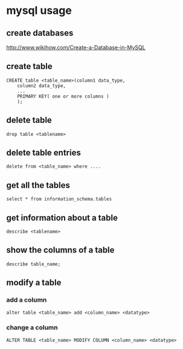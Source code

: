 # mysql usage

## create databases

http://www.wikihow.com/Create-a-Database-in-MySQL


## create table

```
CREATE table <table_name>(column1 data_type,
    column2 data_type,
    ...
    PRIMARY KEY( one or more columns )
    );
```

## delete table


```
drop table <tablename>
```


## delete table entries

```
delete from <table_name> where ....
```

## get all the tables

```
select * from information_schema.tables
```

## get information about a table

```
describe <tablename>
```

## show the columns of a table

```
describe table_name;
```

## modify a table

### add a column

```
alter table <table_name> add <column_name> <datatype>
```

### change a column

```
ALTER TABLE <table_name> MODIFY COLUMN <column_name> <datatype>
```

[^1]: http://www.w3schools.com/sql/sql_alter.asp
[^2]: https://www.tutorialspoint.com/sql/sql-drop-table.htm
